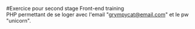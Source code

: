 #Exercice pour second stage
Front-end training<br>
PHP permettant de se loger avec l'email "grympycat@email.com" et le pw "unicorn".

